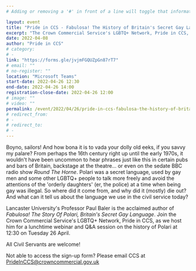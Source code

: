 ```yaml
---
# Adding or removing a '#' in front of a line will toggle that information off and on from being processed. 

layout: event
title: "Pride in CCS - Fabulosa! The History of Britain's Secret Gay Language"
excerpt: "The Crown Commercial Service's LGBTQ+ Network, Pride in CCS, is hosting a webinar with Lancaster University's Professor Paul Baker, the author of Fabulosa! The Story Of Polari, Britain's Secret Gay Language."
date: 2022-04-08
author: "Pride in CCS"
# category: 
# - 
link: "https://forms.gle/jvjmFGQUZpGn87rT7"
# email: ""
# no-register: ""
location: "Microsoft Teams"
start-date: 2022-04-26 12:30
end-date: 2022-04-26 14:00
registration-close-date: 2022-04-26 12:00
# image: ""
# video: ""
permalink: /event/2022/04/26/pride-in-ccs-fabulosa-the-history-of-britain-s-secret-gay-language
# redirect_from: 
# - 
# redirect_to: 
# - 
---
```


Boyno, sailors! And how bona it is to vada your dolly old eeks, if you savvy my palare? From perhaps the 16th century right up until the early 1970s, it wouldn't have been uncommon to hear phrases just like this in certain pubs and bars of Britain, backstage at the theatre... or even on the sedate BBC radio show <i>Round The Horne</i>. Polari was a secret language, used by gay men and some other LGBTQ+ people to talk more freely and avoid the attentions of the 'orderly daughters' (er, the police) at a time when being gay was illegal. So where did it come from, and why did it (mostly) die out? And what can it tell us about the language we use in the civil service today?

Lancaster University's Professor Paul Baler is the acclaimed author of <i>Fabulosa! The Story Of Polari, Britain's Secret Gay Language</i>. Join the Crown Commercial Service's LGBTQ+ Network, Pride in CCS, as we host him for a lunchtime webinar and Q&A session on the history of Polari at 12:30 on Tuesday 26 April.

All Civil Servants are welcome!

Not able to access the sign-up form? Please email CCS at PrideInCCS@crowncommercial.gov.uk